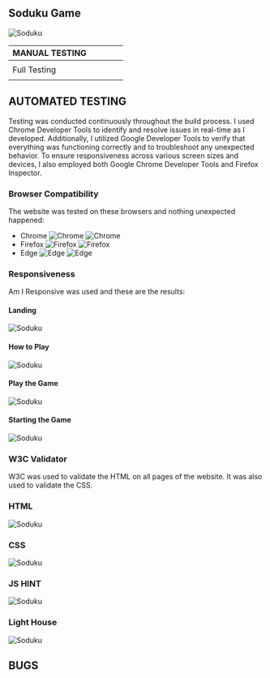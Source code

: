 ## Soduku Game

![Soduku](/assets/images/tests/website.png)

| MANUAL TESTING                           |                                                                   |                                                       |                                                             |        |
| ---------------------------------------- | ----------------------------------------------------------------- | ----------------------------------------------------- | ----------------------------------------------------------- | ------ |
|                                          |                                                                   |                                                       |                                                             |        |  |
| Full Testing                             |                                                                   |                                                       |                                                             |        |  |
|                                          |                                                                   |                                                       |                                                             |        |  |


## AUTOMATED TESTING

Testing was conducted continuously throughout the build process. I used Chrome Developer Tools to identify and resolve issues in real-time as I developed. Additionally, I utilized Google Developer Tools to verify that everything was functioning correctly and to troubleshoot any unexpected behavior. To ensure responsiveness across various screen sizes and devices, I also employed both Google Chrome Developer Tools and Firefox Inspector.

### Browser Compatibility

The website was tested on these browsers and nothing unexpected happened:
* Chrome
![Chrome](/assets/images/tests/chrome.png) 
![Chrome](/assets/images/tests/chrome-game.png) 
* Firefox
![Firefox](/assets/images/tests/firefox.png) 
![Firefox](/assets/images/tests/firefox-game.png)
* Edge
![Edge](/assets/images/tests/edge.png) 
![Edge](/assets/images/tests/edge-game.png)

### Responsiveness

Am I Responsive was used and these are the results:

#### Landing

![Soduku](/assets/images/tests/about.png)

#### How to Play

![Soduku](/assets/images/tests/how-to-play.png)

#### Play the Game

![Soduku](/assets/images/tests/play.png)

#### Starting the Game

![Soduku](/assets/images/tests/start.png)


### W3C Validator
W3C was used to validate the HTML on all pages of the website. It was also used to validate the CSS.

### HTML

![Soduku](/assets/images/tests/html.png)

### CSS

![Soduku](/assets/images/tests/css.png)

### JS HINT

![Soduku](/assets/images/tests/jshint.png)

### Light House

![Soduku](/assets/images/tests/lighthouse.png)

## BUGS